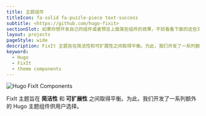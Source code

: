 ```yaml
---
title: 主题组件
titleIcon: fa-solid fa-puzzle-piece text-success
subtitle: <https://github.com/hugo-fixit>
sectionSlot: 如果你想开发自己的组件或者预览上面某些组件的效果，不妨看看下面的这些文章。
layout: projects
pageStyle: wide
description: FixIt 主题旨在简洁性和可扩展性之间取得平衡。为此，我们开发了一系列额外的 Hugo 主题组件供用户选择。
keyword:
  - Hugo
  - FixIt
  - theme components
---
```


![Hugo FixIt Components](/images/components-cover.webp)

FixIt 主题旨在 **简洁性** 和 **可扩展性** 之间取得平衡。为此，我们开发了一系列额外的 Hugo 主题组件供用户选择。
